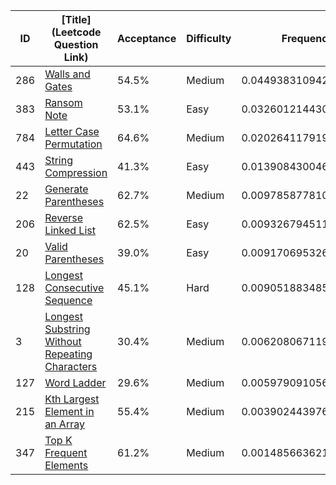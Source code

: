 |ID|[Title](Leetcode Question Link)|Acceptance|Difficulty|Frequency|
|----|-----|----|---|---|
|286|[Walls and Gates]( https://leetcode.com/problems/walls-and-gates)|54.5%|Medium|0.04493831094219302|
|383|[Ransom Note]( https://leetcode.com/problems/ransom-note)|53.1%|Easy|0.0326012144306243|
|784|[Letter Case Permutation]( https://leetcode.com/problems/letter-case-permutation)|64.6%|Medium|0.02026411791905559|
|443|[String Compression]( https://leetcode.com/problems/string-compression)|41.3%|Easy|0.01390843004613198|
|22|[Generate Parentheses]( https://leetcode.com/problems/generate-parentheses)|62.7%|Medium|0.009785877810632554|
|206|[Reverse Linked List]( https://leetcode.com/problems/reverse-linked-list)|62.5%|Easy|0.009326794511974934|
|20|[Valid Parentheses]( https://leetcode.com/problems/valid-parentheses)|39.0%|Easy|0.009170695326061695|
|128|[Longest Consecutive Sequence]( https://leetcode.com/problems/longest-consecutive-sequence)|45.1%|Hard|0.009051883485315484|
|3|[Longest Substring Without Repeating Characters]( https://leetcode.com/problems/longest-substring-without-repeating-characters)|30.4%|Medium|0.006208067119374334|
|127|[Word Ladder]( https://leetcode.com/problems/word-ladder)|29.6%|Medium|0.005979091056058075|
|215|[Kth Largest Element in an Array]( https://leetcode.com/problems/kth-largest-element-in-an-array)|55.4%|Medium|0.003902443976931749|
|347|[Top K Frequent Elements]( https://leetcode.com/problems/top-k-frequent-elements)|61.2%|Medium|0.0014856636219477439|
